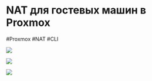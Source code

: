 # NAT для гостевых машин в Proxmox 
#Proxmox #NAT #CLI 

![](https://i.imgur.com/qcgDOj0.png)

![](https://i.imgur.com/ZD7nF1x.png)

![](https://i.imgur.com/1yh1ruQ.png)
